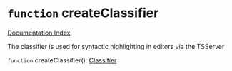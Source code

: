 # `function` createClassifier

[Documentation Index](../README.md)

The classifier is used for syntactic highlighting in editors via the TSServer

`function` createClassifier(): [Classifier](../interface.Classifier/README.md)